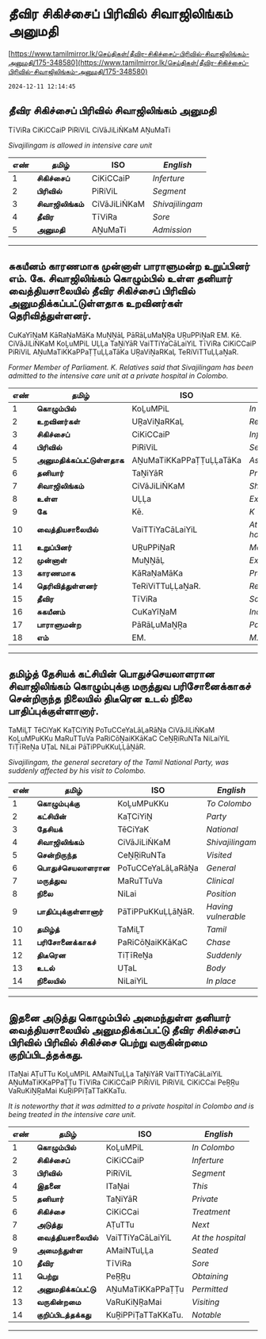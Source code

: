 # தீவிர சிகிச்சைப் பிரிவில் சிவாஜிலிங்கம் அனுமதி

[https://www.tamilmirror.lk/செய்திகள்/தீவிர-சிகிச்சைப்-பிரிவில்-சிவாஜிலிங்கம்-அனுமதி/175-348580](https://www.tamilmirror.lk/செய்திகள்/தீவிர-சிகிச்சைப்-பிரிவில்-சிவாஜிலிங்கம்-அனுமதி/175-348580)

`2024-12-11 12:14:45`

## தீவிர சிகிச்சைப் பிரிவில் சிவாஜிலிங்கம் அனுமதி

TīViRa CiKiCCaiP PiRiViL CiVāJiLiṄKaM AṈuMaTi

*Sivajilingam is allowed in intensive care unit*

எண்|**தமிழ்**|ISO|*English*
---|---|---|---
1|**சிகிச்சைப்**|CiKiCCaiP|*Inferture*
2|**பிரிவில்**|PiRiViL|*Segment*
3|**சிவாஜிலிங்கம்**|CiVāJiLiṄKaM|*Shivajilingam*
4|**தீவிர**|TīViRa|*Sore*
5|**அனுமதி**|AṈuMaTi|*Admission*

---

## சுகயீனம் காரணமாக முன்னாள் பாராளுமன்ற உறுப்பினர் எம். கே. சிவாஜிலிங்கம் கொழும்பில் உள்ள தனியார் வைத்தியசாலையில் தீவிர சிகிச்சைப் பிரிவில் அனுமதிக்கப்பட்டுள்ளதாக உறவினர்கள் தெரிவித்துள்ளனர்.

CuKaYīṈaM KāRaṆaMāKa MuṈṈāḶ PāRāḶuMaṈṞa UṞuPPiṈaR EM. Kē. CiVāJiLiṄKaM KoḺuMPiL UḶḶa TaṈiYāR VaiTTiYaCāLaiYiL TīViRa CiKiCCaiP PiRiViL AṈuMaTiKKaPPaṬṬuḶḶaTāKa UṞaViṈaRKaḶ TeRiViTTuḶḶaṈaR.

*Former Member of Parliament. K. Relatives said that Sivajilingam has been admitted to the intensive care unit at a private hospital in Colombo.*

எண்|**தமிழ்**|ISO|*English*
---|---|---|---
1|**கொழும்பில்**|KoḺuMPiL|*In Colombo*
2|**உறவினர்கள்**|UṞaViṈaRKaḶ|*Relatives*
3|**சிகிச்சைப்**|CiKiCCaiP|*Inferture*
4|**பிரிவில்**|PiRiViL|*Segment*
5|**அனுமதிக்கப்பட்டுள்ளதாக**|AṈuMaTiKKaPPaṬṬuḶḶaTāKa|*As permitted*
6|**தனியார்**|TaṈiYāR|*Private*
7|**சிவாஜிலிங்கம்**|CiVāJiLiṄKaM|*Shivajilingam*
8|**உள்ள**|UḶḶa|*Existing*
9|**கே**|Kē.|*K*
10|**வைத்தியசாலையில்**|VaiTTiYaCāLaiYiL|*At the hospital*
11|**உறுப்பினர்**|UṞuPPiṈaR|*Member*
12|**முன்னாள்**|MuṈṈāḶ|*Ex*
13|**காரணமாக**|KāRaṆaMāKa|*Produce*
14|**தெரிவித்துள்ளனர்**|TeRiViTTuḶḶaṈaR.|*Reported*
15|**தீவிர**|TīViRa|*Sore*
16|**சுகயீனம்**|CuKaYīṈaM|*Indigenous*
17|**பாராளுமன்ற**|PāRāḶuMaṈṞa|*Parliament*
18|**எம்**|EM.|*M.*

---

## தமிழ்த் தேசியக் கட்சியின் பொதுச்செயலாளரான சிவாஜிலிங்கம் கொழும்புக்கு மருத்துவ பரிசோனைக்காகச் சென்றிருந்த நிலையில் திடீரென உடல் நிலை பாதிப்புக்குள்ளானார்.

TaMiḺT TēCiYaK KaṬCiYiṈ PoTuCCeYaLāḶaRāṈa CiVāJiLiṄKaM KoḺuMPuKKu MaRuTTuVa PaRiCōṈaiKKāKaC CeṈṞiRuNTa NiLaiYiL TiṬīReṈa UṬaL NiLai PāTiPPuKKuḶḶāṈāR.

*Sivajilingam, the general secretary of the Tamil National Party, was suddenly affected by his visit to Colombo.*

எண்|**தமிழ்**|ISO|*English*
---|---|---|---
1|**கொழும்புக்கு**|KoḺuMPuKKu|*To Colombo*
2|**கட்சியின்**|KaṬCiYiṈ|*Party*
3|**தேசியக்**|TēCiYaK|*National*
4|**சிவாஜிலிங்கம்**|CiVāJiLiṄKaM|*Shivajilingam*
5|**சென்றிருந்த**|CeṈṞiRuNTa|*Visited*
6|**பொதுச்செயலாளரான**|PoTuCCeYaLāḶaRāṈa|*General*
7|**மருத்துவ**|MaRuTTuVa|*Clinical*
8|**நிலை**|NiLai|*Position*
9|**பாதிப்புக்குள்ளானார்**|PāTiPPuKKuḶḶāṈāR.|*Having vulnerable*
10|**தமிழ்த்**|TaMiḺT|*Tamil*
11|**பரிசோனைக்காகச்**|PaRiCōṈaiKKāKaC|*Chase*
12|**திடீரென**|TiṬīReṈa|*Suddenly*
13|**உடல்**|UṬaL|*Body*
14|**நிலையில்**|NiLaiYiL|*In place*

---

## இதனை அடுத்து கொழும்பில் அமைந்துள்ள தனியார் வைத்தியசாலையில் அனுமதிக்கப்பட்டு தீவிர சிகிச்சைப் பிரிவில் பிரிவில் சிகிச்சை பெற்று வருகின்றமை குறிப்பிடத்தக்கது.

ITaṈai AṬuTTu KoḺuMPiL AMaiNTuḶḶa TaṈiYāR VaiTTiYaCāLaiYiL AṈuMaTiKKaPPaṬṬu TīViRa CiKiCCaiP PiRiViL PiRiViL CiKiCCai PeṞṞu VaRuKiṈṞaMai KuṞiPPiṬaTTaKKaTu.

*It is noteworthy that it was admitted to a private hospital in Colombo and is being treated in the intensive care unit.*

எண்|**தமிழ்**|ISO|*English*
---|---|---|---
1|**கொழும்பில்**|KoḺuMPiL|*In Colombo*
2|**சிகிச்சைப்**|CiKiCCaiP|*Inferture*
3|**பிரிவில்**|PiRiViL|*Segment*
4|**இதனை**|ITaṈai|*This*
5|**தனியார்**|TaṈiYāR|*Private*
6|**சிகிச்சை**|CiKiCCai|*Treatment*
7|**அடுத்து**|AṬuTTu|*Next*
8|**வைத்தியசாலையில்**|VaiTTiYaCāLaiYiL|*At the hospital*
9|**அமைந்துள்ள**|AMaiNTuḶḶa|*Seated*
10|**தீவிர**|TīViRa|*Sore*
11|**பெற்று**|PeṞṞu|*Obtaining*
12|**அனுமதிக்கப்பட்டு**|AṈuMaTiKKaPPaṬṬu|*Permitted*
13|**வருகின்றமை**|VaRuKiṈṞaMai|*Visiting*
14|**குறிப்பிடத்தக்கது**|KuṞiPPiṬaTTaKKaTu.|*Notable*

---
